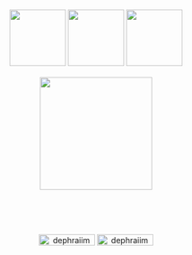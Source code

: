 <br>
<p align="center">
  <img src="https://media3.giphy.com/media/ln7z2eWriiQAllfVcn/200w.webp" width="100">
  <img src="https://i.giphy.com/media/VgGthkhUvGgOit7Y9i/200.webp" width="100">
  <img src="https://i.giphy.com/media/KzJkzjggfGN5Py6nkT/200.webp" width="100"><br><br>
  <img src="https://media.giphy.com/media/wgFWLRiND4bkyYR4IN/giphy.gif" width="200"><br><br>
</p>
<br>
<br>
<p align="center">
  <a href="https://twitter.com/p_vcente" target="_blank">
    <img align="center" src="https://cdn.jsdelivr.net/npm/simple-icons@3.0.1/icons/twitter.svg" alt="dephraiim" height="20" width="100" /></a>
  <a href="https://t.me/b_0_b_1" target="_blank">
    <img align="center" src="https://simpleicons.org/icons/telegram.svg" alt="dephraiim" height="20" width="100" /></a>
</p>
<br>
